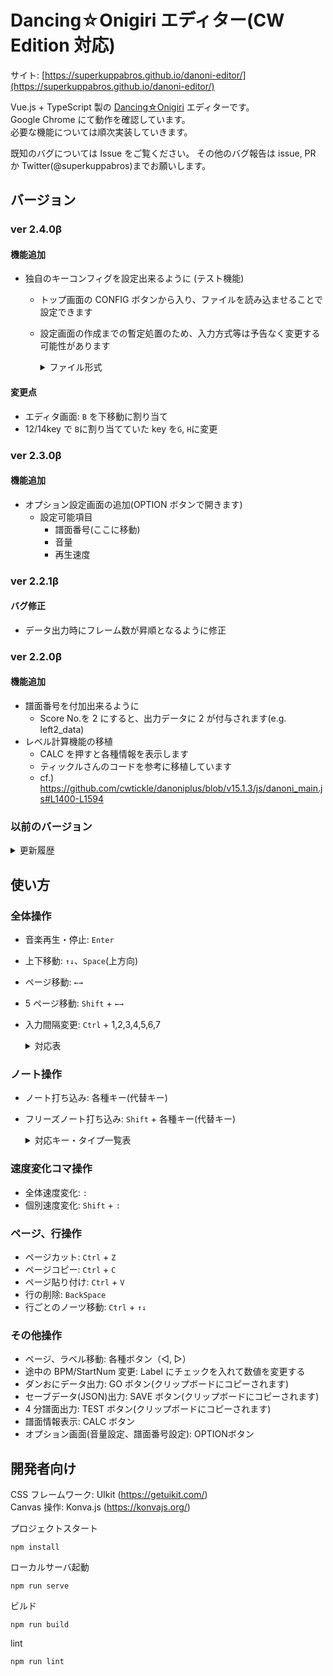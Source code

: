 # Dancing☆Onigiri エディター(CW Edition 対応)

サイト: [https://superkuppabros.github.io/danoni-editor/](https://superkuppabros.github.io/danoni-editor/)

Vue.js + TypeScript 製の [Dancing☆Onigiri](https://github.com/cwtickle/danoniplus) エディターです。  
Google Chrome にて動作を確認しています。  
必要な機能については順次実装していきます。

既知のバグについては Issue をご覧ください。
その他のバグ報告は issue, PR か Twitter(@superkuppabros)までお願いします。

## バージョン

### ver 2.4.0β

#### 機能追加

- 独自のキーコンフィグを設定出来るように (テスト機能)

  - トップ画面の CONFIG ボタンから入り、ファイルを読み込ませることで設定できます
  - 設定画面の作成までの暫定処置のため、入力方式等は予告なく変更する可能性があります
    <details>
      <summary>ファイル形式</summary>

      サンプル: 11fkey

      ```JSON
        {
          "11f": {
            "id": 19,
            "num": 11,
            "keys": ["KeyS","KeyE","KeyD","KeyR","KeyF","KeyG","KeyJ","KeyI","KeyK","KeyO","KeyL"],
            "alternativeKeys": ["", "", "", "", "", "KeyH", "", "", "", "", ""],
            "noteNames": ["left_data","leftdia_data","down_data","space_data","up_data","rightdia_data","right_data","sleft_data","sdown_data","sup_data","sright_data"],
            "freezeNames": ["frzLeft_data","frzLdia_data","frzDown_data","frzSpace_data","frzUp_data","frzRdia_data","frzRight_data","sfrzLeft_data","sfrzDown_data","sfrzUp_data","sfrzRight_data"],
            "colorGroup": [0, 1, 0, 1, 0, 2, 0, 1, 0, 1, 0]
          }
        }
      ```

      親フィールド: key名  
      子フィールド:  
        - id: 適当な数字(現バージョンでは19以上を指定しておくのが無難です)  
        - num: キーの数  
        - keys: 使用キーの `KeyboardEvent.code` の一覧  
          - cf. https://developer.mozilla.org/ja/docs/Web/API/KeyboardEvent/code  
        - alternativeKeys: 代替キーの `KeyboardEvent.code` の一覧  
          - 使わない場合は空文字を入力  
        - noteNames: 出力時の矢印名  
        - freezeNames: 出力時の氷矢名  
        - colorGroup: エディタのカラーパターン(0-3までの数字で指定)  

    </details>
  

#### 変更点

- エディタ画面: `B` を下移動に割り当て
- 12/14key で `B`に割り当てていた key を`G`, `H`に変更

### ver 2.3.0β

#### 機能追加

- オプション設定画面の追加(OPTION ボタンで開きます)
  - 設定可能項目
    - 譜面番号(ここに移動)
    - 音量
    - 再生速度

### ver 2.2.1β

#### バグ修正

- データ出力時にフレーム数が昇順となるように修正

### ver 2.2.0β

#### 機能追加

- 譜面番号を付加出来るように
  - Score No.を 2 にすると、出力データに 2 が付与されます(e.g. left2_data)
- レベル計算機能の移植
  - CALC を押すと各種情報を表示します
  - ティックルさんのコードを参考に移植しています
  - cf.) https://github.com/cwtickle/danoniplus/blob/v15.1.3/js/danoni_main.js#L1400-L1594

### 以前のバージョン

<details>
<summary>更新履歴</summary>
### ver 2.1.3β

#### 機能追加

- 現在位置のフレーム・時間を表示

### ver 2.1.2β

#### 機能追加

- ページ離脱時に警告を出すようにする

### ver 2.1.1β

#### 変更点

- `Adjustment` -> `BlankFrame` に名称を変更

#### バグ修正

- 各種数値を変更した際に文字列として扱っていたものを数値として扱うようにした

### ver 2.1.0β

#### 機能追加

- 4 分譜面の出力(TEST ボタンから)

#### 変更点

- `FirstNumber`の入力を廃止し、`Adjustment`と`StartNumber`を導入
  - `Adjustment`: 全体の補正フレーム
  - `StartNumber`: 音楽の再生開始フレーム
  - **Dancing☆Onigiri での`FirstNumber`は`Adjustment`と`StartNumber`の和** となります。

### ver 2.0.0β

#### 機能追加

- 全体変速、個別変速
- ページ、行操作

#### 変更点

- ノーツ打ち込み操作キーを一部変更(5key)、代替キーの追加
- BPM・FirstNum を小数で入力可能にした

#### バグ修正

- `↓`キーでページ移動した際に正しく位置を反映させるようにした

### ver 1.1.0α

#### 機能追加

- 音楽再生機能の追加

### ver 1.0.0α

- α 版公開

</details>

## 使い方

### 全体操作

- 音楽再生・停止: `Enter`
- 上下移動: `↑↓`、`Space`(上方向)
- ページ移動: `←→`
- 5 ページ移動: `Shift` + `←→`
- 入力間隔変更: `Ctrl` + 1,2,3,4,5,6,7

  <details>
  <summary>対応表</summary>

  | 使用キー | 入力間隔 |
  | -------- | -------- |
  | 1        | 4 分     |
  | 2        | 8 分     |
  | 3        | 16 分    |
  | 4        | 12 分    |
  | 5        | 24 分    |
  | 6        | 32 分    |
  | 7        | 48 分    |

  </details>

### ノート操作

- ノート打ち込み: 各種キー(代替キー)
- フリーズノート打ち込み: `Shift` + 各種キー(代替キー)

  <details>
  <summary>対応キー・タイプ一覧表</summary>

  | タイプ | 使用するキー                                         |
  | ------ | ---------------------------------------------------- |
  | 5key   | J(S), K(D), I(E), L(F), G(H)                         |
  | 7key   | S, D, F, G(H), J, K, L                               |
  | 7ikey  | S(Z), D(X), F(C), J, K, I(O), L                      |
  | 8key   | S, D, F, G(H), J, K, L, ;                            |
  | 9Akey  | S, D, E(R), F, G(H), J, K, I(O), L                   |
  | 9Bkey  | A, S, D, F, G(H), J, K, L, ;                         |
  | 9ikey  | A, S, D, F, G(H), J, K, I(O), L                      |
  | 11key  | S, D, F, G(H), J, K, L, U, I, 8(9), O                |
  | 11Lkey | W, E, 3(4), R, S, D, F, G(H), J, K, L                |
  | 11Wkey | S, D, F, G(H), J, K, L, 2(1), T, Y, 0(-)             |
  | 11ikey | S, C(X), D, E(R), F, G(H), J, M(<), K, I(O), L       |
  | 12key  | G(H), N, J, M, K, <, L, >, U, I, 8(9), O             |
  | 13key  | A, S, D, F, G(H), J, K, L, ;, U, I, 8(9), O          |
  | 14key  | G(H), N, J, M, K, <, L, >, Y(T), U, I, 8(9), O, P(@) |
  | 14ikey | Z, X, C, S, D, F, G(H), J, K, L, U, I, 8(9), O       |
  | 15key  | W, E, 3(4), R, S, D, F, G(H), J, K, L, U, I, 8(9), O |
  | 16ikey | Z, X, C, A, S, D, F, G(H), J, K, L, ;, U, I, 8(9), O |
  | 17key  | A, Z, S, X, D, C, F, V, G(H), N, J, M, K, <, L, >, ; |

  </details>

### 速度変化コマ操作

- 全体速度変化: `:`
- 個別速度変化: `Shift` + `:`

### ページ、行操作

- ページカット: `Ctrl` + `Z`
- ページコピー: `Ctrl` + `C`
- ページ貼り付け: `Ctrl` + `V`
- 行の削除: `BackSpace`
- 行ごとのノーツ移動: `Ctrl` + `↑↓`

### その他操作

- ページ、ラベル移動: 各種ボタン（◁, ▷）
- 途中の BPM/StartNum 変更: Label にチェックを入れて数値を変更する
- ダンおにデータ出力: GO ボタン(クリップボードにコピーされます)
- セーブデータ(JSON)出力: SAVE ボタン(クリップボードにコピーされます)
- 4 分譜面出力: TEST ボタン(クリップボードにコピーされます)
- 譜面情報表示: CALC ボタン
- オプション画面(音量設定、譜面番号設定): OPTIONボタン

## 開発者向け

CSS フレームワーク: UIkit (https://getuikit.com/)  
Canvas 操作: Konva.js (https://konvajs.org/)

プロジェクトスタート

```
npm install
```

ローカルサーバ起動

```
npm run serve
```

ビルド

```
npm run build
```

lint

```
npm run lint
```
